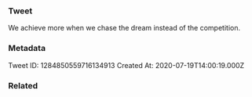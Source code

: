 ### Tweet
We achieve more when we chase the dream instead of the competition.

### Metadata
Tweet ID: 1284850559716134913
Created At: 2020-07-19T14:00:19.000Z

### Related

